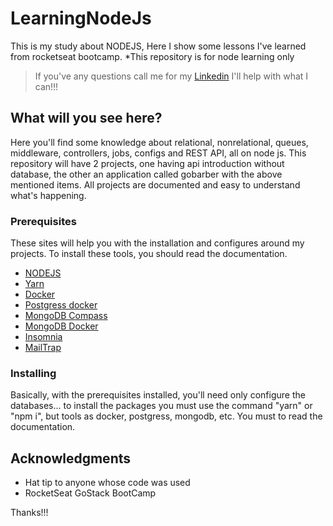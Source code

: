 # LearningNodeJs

  This is my study about NODEJS, Here I show some lessons I've learned from rocketseat bootcamp. 
  *This repository is for node learning only
> If you've any questions call me for my [Linkedin](https://www.linkedin.com/in/vinicius-leonardo-okamoto-795610190/) I'll help with what I can!!!
## What will you see here?
  Here you'll find some knowledge about relational, nonrelational, queues, middleware, controllers, jobs, configs and REST API, all on node js. This repository will have 2 projects, one having api introduction without database, the other an application called gobarber with the above mentioned items.
  All projects are documented and easy to understand what's happening.
  
### Prerequisites
 These sites will help you with the installation and configures around my projects. To install these tools, you should read the documentation.
* [NODEJS](https://nodejs.org/en/) 
* [Yarn](https://yarnpkg.com/pt-BR/docs/install#windows-stable)
* [Docker](https://docs.docker.com/install/)
* [Postgress docker](https://hub.docker.com/_/postgres)
* [MongoDB Compass](https://www.mongodb.com/)
* [MongoDB Docker](https://hub.docker.com/_/mongo)
* [Insomnia](https://insomnia.rest/download/)
* [MailTrap](https://mailtrap.io/)


### Installing

Basically, with the prerequisites installed, you'll need only configure the databases... to install the packages you must use the command "yarn" or "npm i", but tools as docker, postgress, mongodb, etc. You must to read the documentation. 

## Acknowledgments

* Hat tip to anyone whose code was used
* RocketSeat GoStack BootCamp

Thanks!!!
